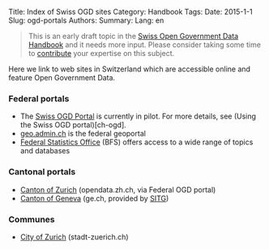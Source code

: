 Title: Index of Swiss OGD sites
Category: Handbook
Tags:
Date: 2015-1-1
Slug: ogd-portals
Authors:
Summary:
Lang: en

> This is an early draft topic in the [Swiss Open Government Data Handbook](chapters) and it needs more input. Please consider taking some time to [contribute](contribute) your expertise on this subject.

Here we link to web sites in Switzerland which are accessible online and feature Open Government Data.

### Federal portals

- The [Swiss OGD Portal](http://opendata.admin.ch) is currently in pilot. For more details, see (Using the Swiss OGD portal)[ch-ogd].
- [geo.admin.ch](http://www.geo.admin.ch/) is the federal geoportal
- [Federal Statistics Office](http://www.bfs.admin.ch/bfs/portal/de/index/infothek/index.html) (BFS) offers access to a wide range of topics and databases

### Cantonal portals

- [Canton of Zurich](http://opendata.zh.ch/) (opendata.zh.ch, via Federal OGD portal)
- [Canton of Geneva](http://ge.ch/sitg/donnees) (ge.ch, provided by [SITG](http://ge.ch/sitg))

### Communes

- [City of Zurich](http://data.stadt-zuerich.ch/content/portal/de/index/ogd.html) (stadt-zuerich.ch)
